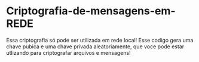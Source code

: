 # Criptografia-de-mensagens-em-REDE
Essa criptografia só pode ser utilizada em rede local!
Esse codigo gera uma chave pubica e uma chave privada aleatoriamente, que voce pode estar utlizando para criptografar arquivos e mensagens!
